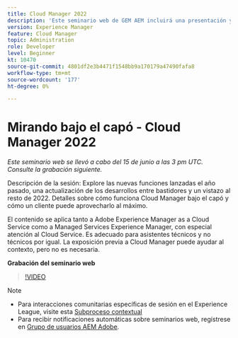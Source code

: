 ```yaml
---
title: Cloud Manager 2022
description: 'Este seminario web de GEM AEM incluirá una presentación y una demostración de lo siguiente: Explore the new features in the last year, an update on the trasbasthe ... (Las descripciones deben tener entre 60 y 160 caracteres)'
version: Experience Manager
feature: Cloud Manager
topic: Administration
role: Developer
level: Beginner
kt: 10470
source-git-commit: 4801df2e3b4471f1548bb9a170179a47490fafa8
workflow-type: tm+mt
source-wordcount: '177'
ht-degree: 0%

---
```



# Mirando bajo el capó - Cloud Manager 2022

*Este seminario web se llevó a cabo del 15 de junio a las 3 pm UTC. Consulte la grabación siguiente.*

Descripción de la sesión: Explore las nuevas funciones lanzadas el año pasado, una actualización de los desarrollos entre bastidores y un vistazo al resto de 2022. Detalles sobre cómo funciona Cloud Manager bajo el capó y cómo un cliente puede aprovecharlo al máximo.  

El contenido se aplica tanto a Adobe Experience Manager as a Cloud Service como a Managed Services Experience Manager, con especial atención al Cloud Service. Es adecuado para asistentes técnicos y no técnicos por igual. La exposición previa a Cloud Manager puede ayudar al contexto, pero no es necesaria.

**Grabación del seminario web**

>[!VIDEO](https://video.tv.adobe.com/v/343876)

>[!NOTE]
>
>* Para interacciones comunitarias específicas de sesión en el Experience League, visite esta [Subproceso contextual](https://adobe.ly/3O0rdzd)
>* Para recibir notificaciones automáticas sobre seminarios web, regístrese en [Grupo de usuarios AEM Adobe](https://aem-augs.adobe.com/).

